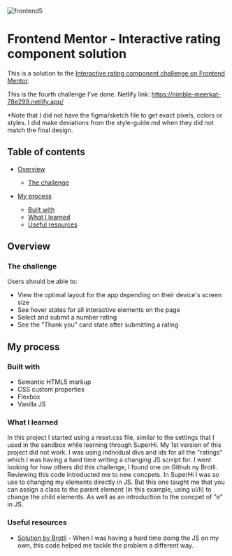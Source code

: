 ![frontend5](https://user-images.githubusercontent.com/106176876/180295414-58ee77f6-da7c-4892-9df6-3caa5952513a.gif)


# Frontend Mentor - Interactive rating component solution

This is a solution to the [Interactive rating component challenge on Frontend Mentor](https://www.frontendmentor.io/challenges/interactive-rating-component-koxpeBUmI). 

This is the fourth challenge I've done.
Netlify link: https://nimble-meerkat-78e299.netlify.app/

*Note that I did not have the figma/sketch file to get exact pixels, colors or styles. I did make deviations from the style-guide.md when they did not match the final design. 


## Table of contents

- [Overview](#overview)
  - [The challenge](#the-challenge)

- [My process](#my-process)
  - [Built with](#built-with)
  - [What I learned](#what-i-learned)
  - [Useful resources](#useful-resources)

## Overview

### The challenge

Users should be able to:

- View the optimal layout for the app depending on their device's screen size
- See hover states for all interactive elements on the page
- Select and submit a number rating
- See the "Thank you" card state after submitting a rating

## My process

### Built with

- Semantic HTML5 markup
- CSS custom properties
- Flexbox
- Vanilla JS

### What I learned

In this project I started using a reset.css file, similar to the settings that I used in the sandbox while learning through SuperHi.
My 1st version of this project did not work. I was using individual divs and ids for all the "ratings" which I was having a hard time writing a changing JS scrript for. I went looking for how others did this challenge, I found one on Github ny Brotli. 
Reviewing this code introducted me to new concpets. In SuperHi I was so use to changing my elements directly in JS. But this one taught me that you can assign a class to the parent element (in this example, using ul/li) to change the child elements. As well as an introduction to the concpet of "e" in JS. 


### Useful resources

- [Solution by Brotli](https://github.com/Brotli/Interactive-rating-component) - When I was having a hard time doing the JS on my own, this code helped me tackle the problem a different way.
